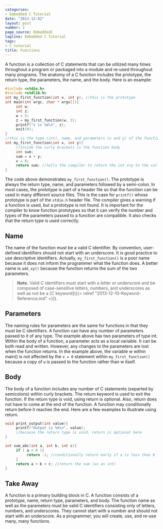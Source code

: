```yaml
---
categories:
- Embedded C Tutorial
date: "2013-12-02"
layout: post
number: 2
page_source: EmbeddedC
tagline: Embedded C Tutorial
tags:
- C tutorial
title: Functions
---
```


A function is a collection of C statements that can be utilized many times throughout a program or packaged into a module and re-used throughout many programs. The anatomy of a C function includes the prototype, the return type, the parameters, the name, and the body. Here is an example:

```c++
#include <stdio.h>
#include <stdlib.h>
int my_first_function(int x, int y); //this is the prototype
int main(int argc, char * argv[]){
     int w;
     int z;
     w = 5;
     z = my_first_function(w, 3);
     printf("z is %d\n", z);
     exit(0);
}
//this is the type (int), name, and parameters (x and y) of the function
int my_first_function(int x, int y){
     //Inside the curly brackets is the function body
     int sum;
     sum = x + y;
     x = 0;
     return sum; //tells the compiler to return the int x+y to the caller
}
```

The code above demonstrates `my_first_function()`. The prototype is always the return type, name, and parameters followed by a semi-colon. In most cases, the prototype is part of a header file so that the function can be used in many different source files. This is the case for `printf()` whose prototype is part of the `stdio.h` header file. The compiler gives a warning if a function is used, but a prototype is not found. It is important for the compiler to know function prototypes so that it can verify the number and types of the parameters passed to a function are compatible. It also checks that the return type is used correctly.

## Name

The name of the function must be a valid C identifier. By convention, user-defined identifiers should not start with an underscore. It is good practice to use descriptive identifiers. Actually, `my_first_function()` is a poor name because it does not inform the programmer what the function does. A better name is `add_xy()` because the function returns the sum of the two parameters.

> **Note.** Valid C identifiers must start with a letter or
underscore and be composed of case-sensitive letters, numbers, and underscores as
well as not be a [C keyword]({{< relref "2013-12-10-Keyword-Reference.md" >}}).

## Parameters

The naming rules for parameters are the same for functions in that they must be C identifiers. A function can have any number of parameters passed to it of any type. The example above has two parameters of type int. Within the body of a function, a parameter acts as a local variable. It can be both read and written. However, any changes to the parameters are lost when the function returns. In the example above, the variable w within main() is not affected by the `x = 0` statement within `my_first_function()` because a copy of `w` is passed to the function rather than w itself.

## Body

The body of a function includes any number of C statements (separted by semicolons) within curly brackets. The return keyword is used to exit the function. If the return type is void, using return is optional. Also, return does not have to come at the end of the function. A function may conditionally return before it reaches the end. Here are a few examples to illustrate using return.

```c++
void print_output(int value){
     printf("Output is %d\n", value);
     //because the return type is void, return is optional here
}

int sum_abc(int a, int b, int c){
     if ( a < 0 ){
          return -1; //conditionally return early if a is less than 0
     }
     return a + b + c; //return the sum (as an int)
}
```    

## Take Away

A function is a primary building block in C. A function consists of a prototype, name, return type, parameters, and body. The function name as well as the parameters must be valid C identifiers consisting only of letters, numbers, and underscores. They cannot start with a number and should not start with an underscore. As a programmer, you will create, use, and re-use many, many functions.
